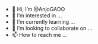 - 👋 Hi, I’m @AnjoGADO
- 👀 I’m interested in ...
- 🌱 I’m currently learning ...
- 💞️ I’m looking to collaborate on ...
- 📫 How to reach me ...

<!--- meu .nnsjedj
